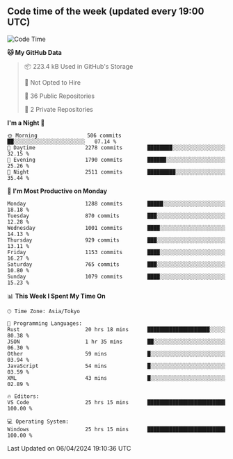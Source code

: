 ## Code time of the week (updated every 19:00 UTC)

<!--START_SECTION:waka-->
![Code Time](http://img.shields.io/badge/Code%20Time-2%2C941%20hrs%2043%20mins-blue)

**🐱 My GitHub Data** 

> 📦 223.4 kB Used in GitHub's Storage 
 > 
> 🚫 Not Opted to Hire
 > 
> 📜 36 Public Repositories 
 > 
> 🔑 2 Private Repositories 
 > 
**I'm a Night 🦉** 

```text
🌞 Morning                506 commits         ██░░░░░░░░░░░░░░░░░░░░░░░   07.14 % 
🌆 Daytime                2278 commits        ████████░░░░░░░░░░░░░░░░░   32.15 % 
🌃 Evening                1790 commits        ██████░░░░░░░░░░░░░░░░░░░   25.26 % 
🌙 Night                  2511 commits        █████████░░░░░░░░░░░░░░░░   35.44 % 
```
📅 **I'm Most Productive on Monday** 

```text
Monday                   1288 commits        █████░░░░░░░░░░░░░░░░░░░░   18.18 % 
Tuesday                  870 commits         ███░░░░░░░░░░░░░░░░░░░░░░   12.28 % 
Wednesday                1001 commits        ████░░░░░░░░░░░░░░░░░░░░░   14.13 % 
Thursday                 929 commits         ███░░░░░░░░░░░░░░░░░░░░░░   13.11 % 
Friday                   1153 commits        ████░░░░░░░░░░░░░░░░░░░░░   16.27 % 
Saturday                 765 commits         ███░░░░░░░░░░░░░░░░░░░░░░   10.80 % 
Sunday                   1079 commits        ████░░░░░░░░░░░░░░░░░░░░░   15.23 % 
```


📊 **This Week I Spent My Time On** 

```text
🕑︎ Time Zone: Asia/Tokyo

💬 Programming Languages: 
Rust                     20 hrs 18 mins      ████████████████████░░░░░   80.38 % 
JSON                     1 hr 35 mins        ██░░░░░░░░░░░░░░░░░░░░░░░   06.30 % 
Other                    59 mins             █░░░░░░░░░░░░░░░░░░░░░░░░   03.94 % 
JavaScript               54 mins             █░░░░░░░░░░░░░░░░░░░░░░░░   03.59 % 
XML                      43 mins             █░░░░░░░░░░░░░░░░░░░░░░░░   02.89 % 

🔥 Editors: 
VS Code                  25 hrs 15 mins      █████████████████████████   100.00 % 

💻 Operating System: 
Windows                  25 hrs 15 mins      █████████████████████████   100.00 % 
```


 Last Updated on 06/04/2024 19:10:36 UTC
<!--END_SECTION:waka-->